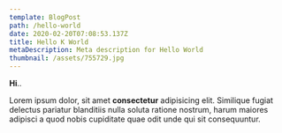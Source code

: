 ```yaml
---
template: BlogPost
path: /hello-world
date: 2020-02-20T07:08:53.137Z
title: Hello K World
metaDescription: Meta description for Hello World
thumbnail: /assets/755729.jpg
---
```

**Hi**..

Lorem ipsum dolor, sit amet **consectetur** adipisicing elit. Similique fugiat delectus pariatur blanditiis nulla soluta ratione nostrum, harum maiores adipisci a quod nobis cupiditate quae odit unde qui sit consequuntur.
